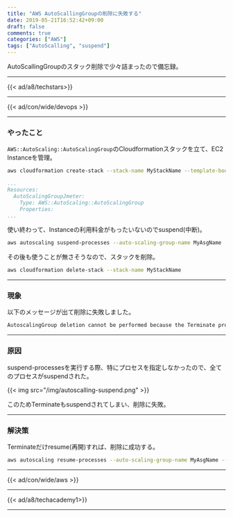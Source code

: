 ```yaml
---
title: "AWS AutoScallingGroupの削除に失敗する"
date: 2019-05-21T16:52:42+09:00
draft: false
comments: true
categories: ["AWS"]
tags: ["AutoScalling", "suspend"]
---
```


AutoScallingGroupのスタック削除で少々詰まったので備忘録。

<!--more-->

---

{{< ad/a8/techstars>}}

---

{{< ad/con/wide/devops >}}

---

### やったこと

`AWS::AutoScaling::AutoScalingGroup`のCloudformationスタックを立て、EC2 Instanceを管理。

```sh
aws cloudformation create-stack --stack-name MyStackName --template-body file://mytemplate.yml
```

```yml:mytemplate.yml
...
Resources:
  AutoScalingGroupJmeter:
    Type: AWS::AutoScaling::AutoScalingGroup
    Properties:
...
```

使い終わって、Instanceの利用料金がもったいないのでsuspend(中断)。

```sh
aws autoscaling suspend-processes --auto-scaling-group-name MyAsgName
```

その後も使うことが無さそうなので、スタックを削除。

```sh
aws cloudformation delete-stack --stack-name MyStackName
```

---

### 現象

以下のメッセージが出て削除に失敗しました。

```sh
AutoscalingGroup deletion cannot be performed because the Terminate process has been suspended; please resume this process and then retry stack deletion.
```

---

### 原因

suspend-processesを実行する際、特にプロセスを指定しなかったので、全てのプロセスがsuspendされた。

{{< img src="/img/autoscalling-suspend.png" >}}

このためTerminateもsuspendされてしまい、削除に失敗。

---

### 解決策

Terminateだけresume(再開)すれば、削除に成功する。

```sh
aws autoscaling resume-processes --auto-scaling-group-name MyAsgName --scaling-processes Terminate
```

---

{{< ad/con/wide/aws >}}

---

{{< ad/a8/techacademy1>}}

---
